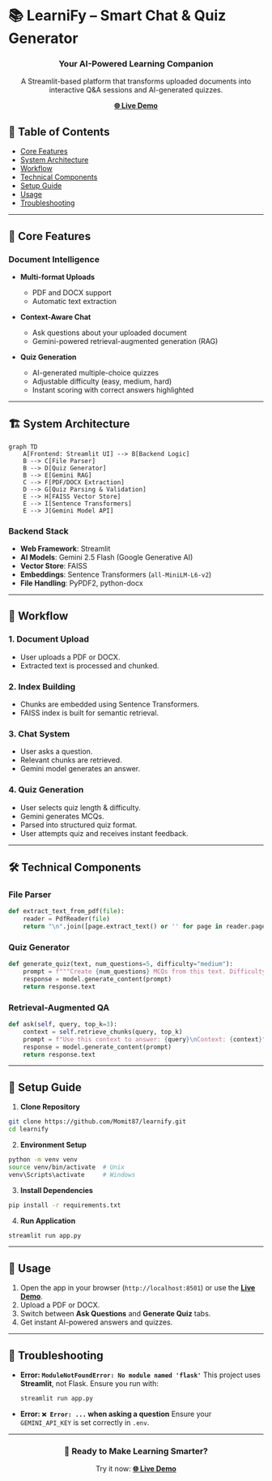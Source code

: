 # 📚 LearniFy – Smart Chat & Quiz Generator

<div align="center">
  <h3>Your AI-Powered Learning Companion</h3>
  <p>A Streamlit-based platform that transforms uploaded documents into interactive Q&A sessions and AI-generated quizzes.</p>
  <a href="https://learnifyapp.streamlit.app/" target="_blank"><b>🌐 Live Demo</b></a>
</div>

## 📑 Table of Contents

* [Core Features](#-core-features)
* [System Architecture](#-system-architecture)
* [Workflow](#-workflow)
* [Technical Components](#-technical-components)
* [Setup Guide](#-setup-guide)
* [Usage](#-usage)
* [Troubleshooting](#-troubleshooting)
---

## 🌟 Core Features

### Document Intelligence

* **Multi-format Uploads**

  * PDF and DOCX support
  * Automatic text extraction

* **Context-Aware Chat**

  * Ask questions about your uploaded document
  * Gemini-powered retrieval-augmented generation (RAG)

* **Quiz Generation**

  * AI-generated multiple-choice quizzes
  * Adjustable difficulty (easy, medium, hard)
  * Instant scoring with correct answers highlighted

---

## 🏗 System Architecture

```mermaid
graph TD
    A[Frontend: Streamlit UI] --> B[Backend Logic]
    B --> C[File Parser]
    B --> D[Quiz Generator]
    B --> E[Gemini RAG]
    C --> F[PDF/DOCX Extraction]
    D --> G[Quiz Parsing & Validation]
    E --> H[FAISS Vector Store]
    E --> I[Sentence Transformers]
    E --> J[Gemini Model API]
```

### Backend Stack

* **Web Framework**: Streamlit
* **AI Models**: Gemini 2.5 Flash (Google Generative AI)
* **Vector Store**: FAISS
* **Embeddings**: Sentence Transformers (`all-MiniLM-L6-v2`)
* **File Handling**: PyPDF2, python-docx

---

## 🔄 Workflow

### 1. Document Upload

* User uploads a PDF or DOCX.
* Extracted text is processed and chunked.

### 2. Index Building

* Chunks are embedded using Sentence Transformers.
* FAISS index is built for semantic retrieval.

### 3. Chat System

* User asks a question.
* Relevant chunks are retrieved.
* Gemini model generates an answer.

### 4. Quiz Generation

* User selects quiz length & difficulty.
* Gemini generates MCQs.
* Parsed into structured quiz format.
* User attempts quiz and receives instant feedback.

---

## 🛠 Technical Components

### File Parser

```python
def extract_text_from_pdf(file):
    reader = PdfReader(file)
    return "\n".join([page.extract_text() or '' for page in reader.pages])
```

### Quiz Generator

```python
def generate_quiz(text, num_questions=5, difficulty="medium"):
    prompt = f"""Create {num_questions} MCQs from this text. Difficulty: {difficulty}."""
    response = model.generate_content(prompt)
    return response.text
```

### Retrieval-Augmented QA

```python
def ask(self, query, top_k=3):
    context = self.retrieve_chunks(query, top_k)
    prompt = f"Use this context to answer: {query}\nContext: {context}"
    response = model.generate_content(prompt)
    return response.text
```

---

## 🚀 Setup Guide

1. **Clone Repository**

```bash
git clone https://github.com/Momit87/learnify.git
cd learnify
```

2. **Environment Setup**

```bash
python -m venv venv
source venv/bin/activate  # Unix
venv\Scripts\activate     # Windows
```

3. **Install Dependencies**

```bash
pip install -r requirements.txt
```

4. **Run Application**

```bash
streamlit run app.py
```
---

## 🎯 Usage

1. Open the app in your browser (`http://localhost:8501`) or use the **[Live Demo](https://learnifyapp.streamlit.app/)**.
2. Upload a PDF or DOCX.
3. Switch between **Ask Questions** and **Generate Quiz** tabs.
4. Get instant AI-powered answers and quizzes.

---

## 🐞 Troubleshooting

* **Error: `ModuleNotFoundError: No module named 'flask'`**
  This project uses **Streamlit**, not Flask. Ensure you run with:

  ```bash
  streamlit run app.py
  ```

* **Error: `❌ Error: ...` when asking a question**
  Ensure your `GEMINI_API_KEY` is set correctly in `.env`.

---

<div align="center">
  <h3>🚀 Ready to Make Learning Smarter?</h3>
  <p>Try it now: <a href="https://learnifyapp.streamlit.app/" target="_blank"><b>🌐 Live Demo</b></a></p>
</div>

